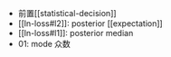 - 前置[[statistical-decision]]
- [[ln-loss#l2]]: posterior [[expectation]]
- [[ln-loss#l1]]: posterior median
- 01: mode 众数